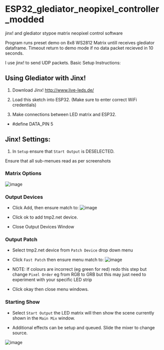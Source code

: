 # ESP32_glediator_neopixel_controller_modded
 jinx! and glediator stypoe matrix neopixel control software
 
 
 Program runs preset demo on 8x8 WS2812 Matrix untill receives glediator dataframe. Timeout return to demo mode if no data packet recieved in 10 seconds.


I use jinx! to send UDP packets. Basic Setup Instructions:


## Using Glediator with Jinx!

1. Download Jinx! http://www.live-leds.de/

2. Load this sketch into ESP32. (Make sure to enter correct WiFi credentials)

3. Make connections between LED matrix and ESP32.
  - #define DATA_PIN      5  

## Jinx! Settings:

1. In `Setup` ensure that `Start Output` is DESELECTED.

Ensure that all sub-menues read as per screenshots

### Matrix Options
![image](https://user-images.githubusercontent.com/53580358/209884346-cc38eadb-e64d-44c4-9541-43450391305d.png)

### Output Devices

- Click Add, then ensure match to:
![image](https://user-images.githubusercontent.com/53580358/209884372-8c52d926-ad0b-456c-8950-46771d2f8bf0.png)

- Click ok to add tmp2.net device.
- Close Output Devices Window

### Output Patch
- Select tmp2.net device from `Patch Device` drop down menu
- Click `Fast Patch` then ensure menu match to:
![image](https://user-images.githubusercontent.com/53580358/209884486-469bb832-5584-499d-9a8e-f44837a09d04.png)

- NOTE: If colours are incorrect (eg green for red) redo this step but change `Pixel Order` eg from RGB to GRB but this may just need to experiment with your specific LED strip

- Click okay then close menu windows.

### Starting Show

- Select `Start Output` the LED matrix will then show the scene currently shown in the `Main Mix` window.

- Additional effects can be setup and queued. Slide the mixer to change source.

![image](https://user-images.githubusercontent.com/53580358/209884713-db4d1246-f990-4691-b45f-54304eaf9c08.png)














